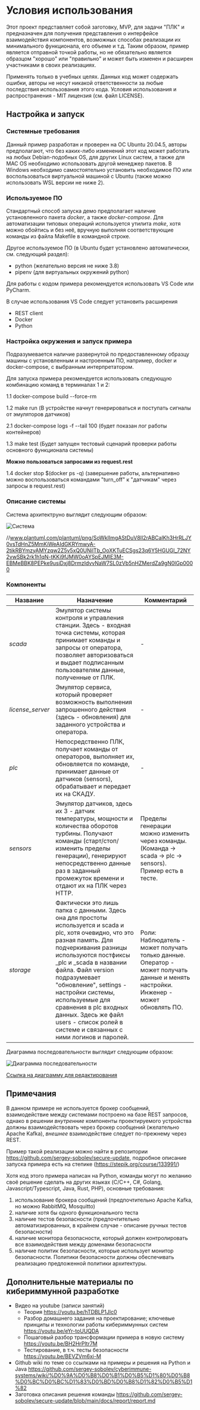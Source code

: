 # Условия использования 

Этот проект представляет собой заготовку, MVP, для задачи "ПЛК" и предназначен для получения представления о интерфейсе взаимодействия компонентов, возможных способах реализации их минимального функционала, его объеме и т.д. Таким образом, пример является отправной точкой работы, но не обязательно является образцом "хорошо" или "правильно" и может быть изменен и расширен участниками в своих реализациях.

Применять только в учебных целях. Данных код может содержать ошибки, авторы не несут никакой ответственности за любые последствия использования этого кода.
Условия использования и распространения - MIT лицензия (см. файл LICENSE).

## Настройка и запуск

### Системные требования

Данный пример разработан и проверен на ОС Ubuntu 20.04.5, авторы предполагают, что без каких-либо изменений этот код может работать на любых Debian-подобных OS, для других Linux систем, а также для MAC OS необходимо использовать другой менеджер пакетов. В Windows необходимо самостоятельно установить необходимое ПО или воспользоваться виртуальной машиной с Ubuntu (также можно использовать WSL версии не ниже 2).

### Используемое ПО

Стандартный способ запуска демо предполагает наличие установленного пакета *docker*, а также *docker-compose*. Для автоматизации типовых операций используется утилита *make*, хотя можно обойтись и без неё, вручную выполняя соответствующие команды из файла Makefile в командной строке.

Другое используемое ПО (в Ubuntu будет установлено автоматически, см. следующий раздел):
- python (желательно версия не ниже 3.8)
- pipenv (для виртуальных окружений python)

Для работы с кодом примера рекомендуется использовать VS Code или PyCharm.

В случае использования VS Code следует установить расширения
- REST client
- Docker
- Python

### Настройка окружения и запуск примера

Подразумевается наличие развернутой по предоставленному образцу машины с установленным и настроенным ПО, например, docker и docker-compose, с выбранным интерпретатором.

Для запуска примера рекомендуется использовать следующую комбинацию команд в терминалах 1 и 2:

1.1 docker-compose build --force-rm

1.2 make run (В устройстве начнут генерироваться и поступать сигналы от эмуляторов датчиков)

2.1 docker-compose logs -f --tail 100 (будет показан лог работы контейнеров)

1.3 make test (Будет запущен тестовый сценарий проверки работы основного функционала системы)

__Можно пользоваться запросами из request.rest__

1.4 docker stop $(docker ps -q) (завершение работы, альтернативно можно воспользоваться командами "turn_off" к "датчикам" через запросы в request.rest)


### Описание системы

Система архитектруно выглядит следующим образом:

![Система](./docs/images/plc.png)

//www.plantuml.com/plantuml/png/SoWkIImgAStDuV8lI2rABCalKh3HrRLJY0vsTdHnZ5MmKiWeAIdGKRYmwyA-2tikRBYmzyAMYzqw2Z5v5xQ0UNilTb_OoXKTuECSgs23q6Y5HGUGl_72NY2vwSBk2rk1h1qN-tKKi9fJMW0oAYSpEJMlE3M-EBMeBBK8PEPke9usiDxj8DrmzIdvvNaW7SL0zVb5nHZMerdZa9gN0lGp0000

### Компоненты

| Название | Назначение | Комментарий |
|----|----|----|
|*scada* | Эмулятор системы контроля и управления станции. Здесь - входная точка системы, которая принимает команды и запросы от оператора, позволяет авторизоваться и выдает подписанным пользователям данные, полученные от ПЛК. | - |
|*license_server* | Эмулятор сервиса, который проверяет возможность выполнения запрошенного действия (здесь - обновления) для заданного устройства и оператора. | - |
|*plc* | Непосредственно ПЛК, получает команды от операторов, выполняет их, обновляется по команде, принимает данные от датчиков (sensors), обрабатывает и передает их на СКАДУ. | - |
|*sensors*  | Эмулятор датчиков, здесь их 3 - датчик температуры, мощности и количества оборотов турбины. Получают команды (старт/стоп/изменить пределы генерации), генерируют непосредственно данные раз в заданный промежуток времени и отдают их на ПЛК через HTTP. | Пределы генерации можно изменить через команды. (Команда -> scada -> plc -> sensors). Пример есть в тесте. |
|*storage* | Фактически это лишь папка с данными. Здесь она для простоты используется и scada и plc, хотя очевидно, что это разная память. Для подчеркивания разницы используются постфиксы _plc и _scada в названии файла. Файл version подразумевает "обновление", settings - настройки системы, используемые для сравнения в plc входных данных. Здесь же файл users - список ролей в системе и связанных с ними логинов и паролей. | Роли: Наблюдатель - может получать только данные. Оператор - может получать данные и менять настройки. Инженер - может обновлять ПО. |

Диаграмма последовательности выглядит следующим образом:

![Диаграмма последовательности](./docs/images/plc_sd.png)

[Cсылка на диаграмму для редактирования](//www.plantuml.com/plantuml/png/jPFFIiD04CRl-nJhkSqB5D6MceDGh3JWIIXB6YGGio59xzg282q8uacnYa-GYg6rVz9Nc7qZPxTDx1OHB-RGJURxpUmtkzDg5BCmxbvwX30xvY5TFyt02PdyP17b9434jTs0-J6rwhMZcWn7DkimJJfjrAKGU3RHKymJgzcoL9BZHpoCDBbnN4V0R5jcwyniISfpRUGSGZpE0xB9APK8LgRx1Yq25GflaC82Lf2AAqX4J_JbMgOOoyGjBF7t6gF3yhaF6OmXGpd3m43LCWxMNQXA3v0WlnG3IFCj3OCuVeSGNf0Lwl6BjkiJzIN3N4zLbhK46C5O6e5tc4EARrD8AIw9SePsC3ZxheU-CETvI_w46KnplxZyN59h295N52QY3tCn53rvDBALlxfxWP7kwBSjy-jIf_W4Kt6ZW0c-tHsIZLWKsYNsSi8m_gt7HoopK7Vq0OdUc2OMOw6Dc9wD03hTw5ieWlSu02k4vuZcZlL9sXqates9VAeeud_m2m00)


## Примечания

В данном примере не используется брокер сообщений, взаимодействие между системами построено на базе REST запросов, однако в решении _внутренние_ компоненты проектируемого устройства должны взаимодействовать через брокер сообщений (желательно Apache Kafka), _внешнее_ взаимодействие следует по-прежнему через REST. 

Пример такой реализации можно найти в репозитории https://github.com/sergey-sobolev/secure-update, подробное описание запуска примера есть на степике (https://stepik.org/course/133991/)

Хотя код этого примера написан на Python, команды могут по желанию своё решение сделать на других языках (C/C++, C#, Golang, Javascript/Typescript, Java, Rust, PHP), основные требования:
1. использование брокера сообщений (предпочтительно Apache Kafka, но можно RabbitMQ, Mosquitto)
2. наличие хотя бы одного функционального теста
3. наличие тестов безопасности (предпочтительно автоматизированных, в крайнем случае - описание ручных тестов безопасности)
4. наличие монитора безопасности, который должен контролировать все взаимодействия между доменами безопасности
5. наличие политик безопасности, которые использует монитор безопасности. Политики безопасности должны обеспечивать реализацию предложенной политики архитектуры.

## Дополнительные материалы по кибериммунной разработке

- Видео на youtube (записи занятий)
  - Теория https://youtu.be/hTDBLP1Jlc0 
  - Разбор домашнего задания на проектирование; ключевые принципы и технологии работы кибериммунных систем https://youtu.be/eYr-toUUQDA
  - Пошаговый разбор трансформации примера в новую систему https://youtu.be/BH2HrPltr7M
  - Тестирование, в т.ч. тесты безопасности https://youtu.be/BEVZVm6xi-M 
- Github wiki по теме со ссылками на примеры и решения на Python и Java https://github.com/sergey-sobolev/cyberimmune-systems/wiki/%D0%9A%D0%B8%D0%B1%D0%B5%D1%80%D0%B8%D0%BC%D0%BC%D1%83%D0%BD%D0%B8%D1%82%D0%B5%D1%82
- Заготовка описания решения команды https://github.com/sergey-sobolev/secure-update/blob/main/docs/report/report.md
